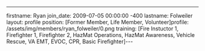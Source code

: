 ---
firstname: Ryan
join_date: 2009-07-05 00:00:00 -400
lastname: Folweiler
layout: profile
position: [Former Member, Life Member, Volunteer]profile: /assets/img/members/ryan_folweiler/0.png
training: [Fire Instuctor 1, Firefighter 1, Firefighter 2, HazMat Operations, HazMat Awareness, Vehicle Rescue, VA EMT, EVOC, CPR, Basic Firefighter]---
